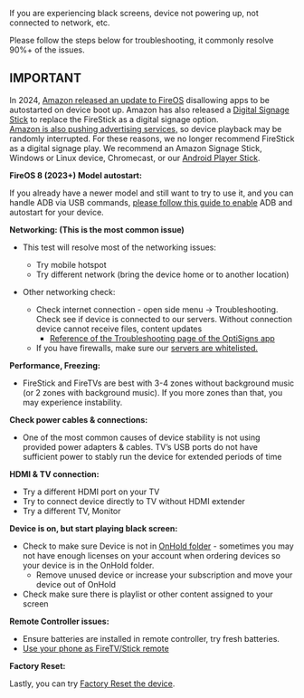 If you are experiencing black screens, device not powering up, not connected to network, etc.

Please follow the steps below for troubleshooting, it commonly resolve 90%+ of the issues.

**IMPORTANT**  
---  
In 2024, [Amazon released an update to FireOS](https://www.aftvnews.com/amazon-blocks-long-running-fire-tv-capability-breaking-popular-apps-with-no-warning-and-giving-developers-the-runaround/) disallowing apps to be autostarted on device boot up. Amazon has also released a [Digital Signage Stick](https://www.amazon.com/Amazon-Signage-Stick-quad-core-streaming/dp/B0D4FCG9MX?dib=eyJ2IjoiMSJ9.Q2R-IsQqpFLBQnyOzroJsCqvInA20YBPOGzYxBJPkImYB91-GaLrO5UB3QrtLmJNwXLsi1fcGV1xu_Zl1s8COTf9QMkHac5UyzG7eQagHUewWSm6EEX6Ef0TmSwamrXclpPnL6J1v88a_qtAqCQKpVuNT5XuDAY3Qpa6PdiPg7wjiwccWWmcqndZNHXRGySXbmZWq_btwj6lEz6wMm8nGy9OZwFNRh1bLYrx9luXUOk.BITMseiknoYwYECYPBkXIneqN89ySUCEo8SujSNiprA&dib_tag=se&keywords=Digital+Signage+Player&qid=1751559195&sr=8-4&ufe=app_do%3Aamzn1.fos.74097168-0c10-4b8a-b96b-8388a1a12daf) to replace the FireStick as a digital signage option.  
[Amazon is also pushing advertising services,](https://www.theverge.com/2023/12/1/23984444/amazon-fire-tv-autoplay-ads-on-startup) so device playback may be randomly interrupted. For these reasons, we no longer recommend FireStick as a digital signage play. We recommend an Amazon Signage Stick, Windows or Linux device, Chromecast, or our [Android Player Stick](https://shop.optisigns.com/products/optisigns-android-stick-player-2).  
  
**FireOS 8 (2023+) Model autostart:**

If you already have a newer model and still want to try to use it, and you can handle ADB via USB commands, [please follow this guide to enable](https://support.optisigns.com/hc/en-us/articles/23274673797139-How-to-enable-auto-start-on-the-Amazon-Fire-TV-Stick-4K-Gen-2s-2023-model) ADB and autostart for your device.

**Networking: (This is the most common issue)**

  * This test will resolve most of the networking issues:  

    * Try mobile hotspot
    * Try different network (bring the device home or to another location)
  * Other networking check:  

    * Check internet connection - open side menu -> Troubleshooting. Check see if device is connected to our servers. Without connection device cannot receive files, content updates 
      * [Reference of the Troubleshooting page of the OptiSigns app](https://support.optisigns.com/hc/en-us/articles/36501302096915)
    * If you have firewalls, make sure our [servers are whitelisted.](https://support.optisigns.com/hc/en-us/articles/360047275934-Whitelist-OptiSigns-IP-addresses-ports)

**Performance, Freezing:**

  * FireStick and FireTVs are best with 3-4 zones without background music (or 2 zones with background music). If you more zones than that, you may experience instability.

**Check power cables & connections:**

  * One of the most common causes of device stability is not using provided power adapters & cables. TV’s USB ports do not have sufficient power to stably run the device for extended periods of time

**HDMI & TV connection:**

  * Try a different HDMI port on your TV
  * Try to connect device directly to TV without HDMI extender
  * Try a different TV, Monitor

**Device is on, but start playing black screen:**

  * Check to make sure Device is not in [OnHold folder](https://app.optisigns.com/app/screenManagement?path=~2FOnhold%20Device&teamId=1) \- sometimes you may not have enough licenses on your account when ordering devices so your device is in the OnHold folder. 
    * Remove unused device or increase your subscription and move your device out of OnHold
  * Check make sure there is playlist or other content assigned to your screen

**Remote Controller issues:**

  * Ensure batteries are installed in remote controller, try fresh batteries.
  * [Use your phone as FireTV/Stick remote](https://www.lifewire.com/use-phone-as-remote-control-for-amazon-fire-tv-stick-4571277)

**Factory Reset:**

Lastly, you can try [Factory Reset the device](https://support.optisigns.com/hc/en-us/articles/360054298754-How-to-Factory-Reset-Your-Fire-Stick-device).